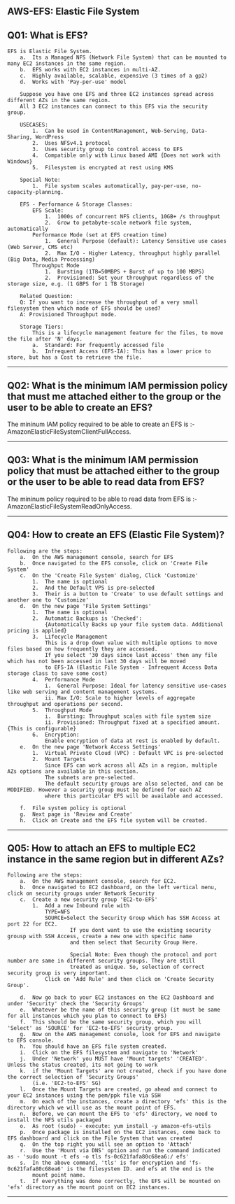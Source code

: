 AWS-EFS: Elastic File System
-----------------------------------------------------------------------------------------------------------------------------------------------------------

Q01: What is EFS?
-----------------------------------------------------------------------------------------------------------------------------------------------------------
    EFS is Elastic File System.
        a.  Its a Managed NFS (Network File System) that can be mounted to many EC2 instances in the same region.
        b.  EFS works with EC2 instances in multi-AZ.
        c.  Highly available, scalable, expensive (3 times of a gp2)
        d.  Works with 'Pay-per-use' model

        Suppose you have one EFS and three EC2 instances spread across different AZs in the same region.
        All 3 EC2 instances can connect to this EFS via the security group.

        USECASES:
            1.  Can be used in ContentManagement, Web-Serving, Data-Sharing, WordPress
            2.  Uses NFSv4.1 protocol
            3.  Uses security group to control access to EFS
            4.  Compatible only with Linux based AMI {Does not work with Windows}
            5.  Filesystem is encrypted at rest using KMS
        
        Special Note:
            1.  File system scales automatically, pay-per-use, no-capacity-planning.

        EFS - Performance & Storage Classes:
            EFS Scale:
                1.  1000s of concurrent NFS clients, 10GB+ /s throughput
                2.  Grow to petabyte-scale network file system, automatically
            Performance Mode (set at EFS creation time)
                1.  General Purpose (default): Latency Sensitive use cases (Web Server, CMS etc)
                2.  Max I/O - Higher Latency, throughput highly parallel (Big Data, Media Processing)
            Throughput Mode
                1.  Bursting (1TB=50MBPS + Burst of up to 100 MBPS)
                2.  Provisioned: Set your throughput regardless of the storage size, e.g. (1 GBPS for 1 TB Storage)
        
        Related Question:
        Q: If you want to increase the throughput of a very small filesystem then which mode of EFS should be used?
        A: Provisioned Throughput mode.

        Storage Tiers:
            This is a lifecycle management feature for the files, to move the file after 'N' days.
            a.  Standard: For frequently accessed file
            b.  Infrequent Access (EFS-IA): This has a lower price to store, but has a Cost to retrieve the file.
    
-----------------------------------------------------------------------------------------------------------------------------------------------------------
Q02: What is the minimum IAM permission policy that must me attached either to the group or the user to be able to create an EFS?
-----------------------------------------------------------------------------------------------------------------------------------------------------------
The mininum IAM policy required to be able to create an EFS is :- AmazonElasticFileSystemClientFullAccess.

-----------------------------------------------------------------------------------------------------------------------------------------------------------
Q03: What is the minimum IAM permission policy that must be attached either to the group or the user to be able to read data from EFS?
-----------------------------------------------------------------------------------------------------------------------------------------------------------
The mininum policy required to be able to read data from EFS is :- AmazonElasticFileSystemReadOnlyAccess.

-----------------------------------------------------------------------------------------------------------------------------------------------------------
Q04: How to create an EFS (Elastic File System)?
-----------------------------------------------------------------------------------------------------------------------------------------------------------
    Following are the steps:
        a.  On the AWS management console, search for EFS
        b.  Once navigated to the EFS console, click on 'Create File System'
        c.  On the 'Create File System' dialog, Click 'Customize'
            1.  The name is optional
            2.  And the Default VPS is pre-selected
            3.  Their is a button to 'Create' to use default settings and another one to 'Customize'
        d.  On the new page 'File System Settings'
            1.  The name is optional
            2.  Automatic Backups is 'Checked':
                {Automatically Backs up your file system data. Additional pricing is applied}
            3.  Lifecycle Management
                This is a drop down value with multiple options to move files based on how frequently they are accessed.
                If you select '30 days since last access' then any file which has not been accessed in last 30 days will be moved 
                to EFS-IA (Elastic File System - Infrequent Access Data storage class to save some cost)
            4.  Performance Mode
                i.  General Purpose: Ideal for latency sensitive use-cases like web serving and content management systems.
                ii. Max I/O: Scale to higher levels of aggregate throughput and operations per second.
            5.  Throughput Mode
                i.  Bursting: Throughput scales with file system size
                ii. Provisioned: Throughput fixed at a specified amount. {This is configurable}
            6.  Encryption:
                Enable encryption of data at rest is enabled by default.
        e.  On the new page 'Network Access Settings'
            1.  Virtual Private Cloud (VPC) : Default VPC is pre-selected
            2.  Mount Targets
                Since EFS can work across all AZs in a region, multiple AZs options are available in this section.
                The subnets are pre-selected.
                The default security groups are also selected, and can be MODIFIED. However a security group must be defined for each AZ
                where this particular EFS will be available and accessed.

        f.  File system policy is optional
        g.  Next page is 'Review and Create'
        h.  Click on Create and the EFS file system will be created.

-----------------------------------------------------------------------------------------------------------------------------------------------------------
Q05: How to attach an EFS to multiple EC2 instance in the same region but in different AZs?
-----------------------------------------------------------------------------------------------------------------------------------------------------------
    Following are the steps:
        a.  On the AWS management console, search for EC2.
        b.  Once navigated to EC2 dashboard, on the left vertical menu, click on security groups under Network Security
        c.  Create a new security group 'EC2-to-EFS'
            1.  Add a new Inbound rule with 
                TYPE=NFS
                SOURCE=Select the Security Group which has SSH Access at port 22 for EC2.
                        If you dont want to use the existing security grousp with SSH Access, create a new one with specific name
                        and then select that Security Group Here.

                        Special Note: Even though the protocol and port number are same in different security groups. They are still 
                        treated as unique. So, selection of correct security group is very important.
                Click on 'Add Rule' and then click on 'Create Security Group'.
                
        d.  Now go back to your EC2 instances on the EC2 Dashboard and under 'Security' check the 'Security Groups'
        e.  Whatever be the name of this security group (it must be same for all instances which you plan to connect to EFS)
        f.  This should be the same security group, which you will 'Select' as 'SOURCE' for 'EC2-to-EFS' security group.
        g.  Now on the AWS management console, look for EFS and navigate to EFS console.
        h.  You should have an EFS file system created.
        i.  Click on the EFS filesystem and navigate to 'Network'
        j.  Under 'Network' you MUST have 'Mount targets' 'CREATED'. Unless the status created, its not going to work
        k.  if the 'Mount Targets' are not created, check if you have done the correct selection of 'Security Groups' 
            (i.e. 'EC2-to-EFS' SG)
        l.  Once the Mount Targets are created, go ahead and connect to your EC2 instances using the pem/ppk file via SSH
        m.  On each of the instances, create a directory 'efs' this is the directory which we will use as the mount point of EFS.
        n.  Before, we can mount the EFS to 'efs' directory, we need to install the NFS utils packaged
        o.  As root (sudo) - execute: yum install -y amazon-efs-utils
        p.  Once package is installed on the EC2 instances, come back to EFS dashboard and click on the File System that was created
        q.  On the top right you will see an option to 'Attach'
        r.  Use the 'Mount via DNS' option and run the command indicated as - 'sudo mount -t efs -o tls fs-0c621fafa80c68ea6:/ efs'
        s.  In the above command, 'tls' is for encryption and 'fs-0c621fafa80c68ea6' is the filesystem ID. and efs at the end is the 
            mount point name.
        t.  If everything was done correctly, the EFS will be mounted on 'efs' directory as the mount point on EC2 instances.

-----------------------------------------------------------------------------------------------------------------------------------------------------------